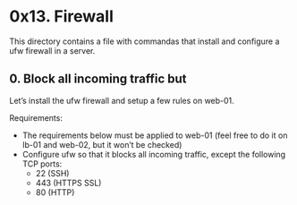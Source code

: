 # 0x13. Firewall

This directory contains a file with commandas that install and configure a ufw firewall in a server.

## 0. Block all incoming traffic but

Let’s install the ufw firewall and setup a few rules on web-01.

Requirements:

- The requirements below must be applied to web-01 (feel free to do it on lb-01 and web-02, but it won’t be checked)
- Configure ufw so that it blocks all incoming traffic, except the following TCP ports:
    - 22 (SSH)
    - 443 (HTTPS SSL)
    - 80 (HTTP)